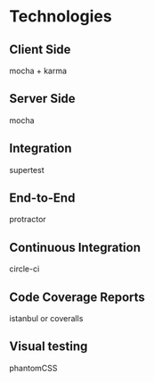 # Technologies

## Client Side

mocha + karma

## Server Side

mocha

## Integration

supertest

## End-to-End

protractor

## Continuous Integration

circle-ci

## Code Coverage Reports

istanbul or coveralls

## Visual testing

phantomCSS
